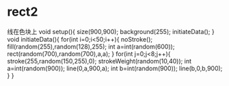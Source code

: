 # rect2
线在色块上
void setup(){
  size(900,900);
  background(255);
  initiateData();
}
void initiateData(){
  for(int i=0;i<50;i++){
    noStroke();
    fill(random(255),random(128),255);
    int a=int(random(600));
    rect(random(700),random(700),a,a);
  }
  for(int j=0;j<8;j++){
    stroke(255,random(150,255),0);
    strokeWeight(random(10,40));
    int a=int(random(900));
    line(0,a,900,a);
    int b=int(random(900));
    line(b,0,b,900);
  }
}
